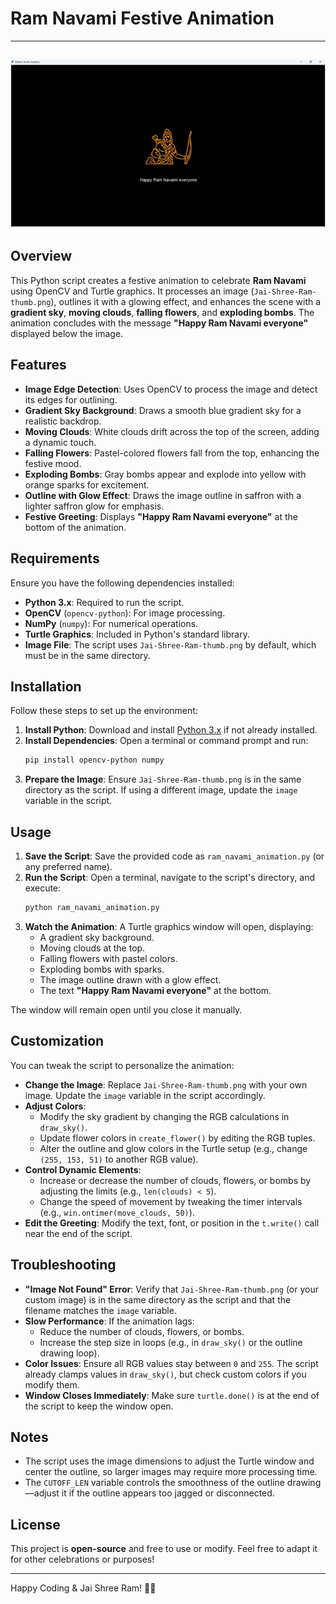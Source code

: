 # Ram Navami Festive Animation
---
![ram_navami_animation](./Project/ram_navami_animation.png)
---
## Overview
This Python script creates a festive animation to celebrate **Ram Navami** using OpenCV and Turtle graphics. It processes an image (`Jai-Shree-Ram-thumb.png`), outlines it with a glowing effect, and enhances the scene with a **gradient sky**, **moving clouds**, **falling flowers**, and **exploding bombs**. The animation concludes with the message **"Happy Ram Navami everyone"** displayed below the image.

## Features
- **Image Edge Detection**: Uses OpenCV to process the image and detect its edges for outlining.
- **Gradient Sky Background**: Draws a smooth blue gradient sky for a realistic backdrop.
- **Moving Clouds**: White clouds drift across the top of the screen, adding a dynamic touch.
- **Falling Flowers**: Pastel-colored flowers fall from the top, enhancing the festive mood.
- **Exploding Bombs**: Gray bombs appear and explode into yellow with orange sparks for excitement.
- **Outline with Glow Effect**: Draws the image outline in saffron with a lighter saffron glow for emphasis.
- **Festive Greeting**: Displays **"Happy Ram Navami everyone"** at the bottom of the animation.

## Requirements
Ensure you have the following dependencies installed:
- **Python 3.x**: Required to run the script.
- **OpenCV** (`opencv-python`): For image processing.
- **NumPy** (`numpy`): For numerical operations.
- **Turtle Graphics**: Included in Python's standard library.
- **Image File**: The script uses `Jai-Shree-Ram-thumb.png` by default, which must be in the same directory.

## Installation
Follow these steps to set up the environment:
1. **Install Python**: Download and install [Python 3.x](https://www.python.org/) if not already installed.
2. **Install Dependencies**: Open a terminal or command prompt and run:
   ```sh
   pip install opencv-python numpy
   ```
3. **Prepare the Image**: Ensure `Jai-Shree-Ram-thumb.png` is in the same directory as the script. If using a different image, update the `image` variable in the script.

## Usage
1. **Save the Script**: Save the provided code as `ram_navami_animation.py` (or any preferred name).
2. **Run the Script**: Open a terminal, navigate to the script's directory, and execute:
   ```sh
   python ram_navami_animation.py
   ```
3. **Watch the Animation**: A Turtle graphics window will open, displaying:
   - A gradient sky background.
   - Moving clouds at the top.
   - Falling flowers with pastel colors.
   - Exploding bombs with sparks.
   - The image outline drawn with a glow effect.
   - The text **"Happy Ram Navami everyone"** at the bottom.

The window will remain open until you close it manually.

## Customization
You can tweak the script to personalize the animation:
- **Change the Image**: Replace `Jai-Shree-Ram-thumb.png` with your own image. Update the `image` variable in the script accordingly.
- **Adjust Colors**:
  - Modify the sky gradient by changing the RGB calculations in `draw_sky()`.
  - Update flower colors in `create_flower()` by editing the RGB tuples.
  - Alter the outline and glow colors in the Turtle setup (e.g., change `(255, 153, 51)` to another RGB value).
- **Control Dynamic Elements**:
  - Increase or decrease the number of clouds, flowers, or bombs by adjusting the limits (e.g., `len(clouds) < 5`).
  - Change the speed of movement by tweaking the timer intervals (e.g., `win.ontimer(move_clouds, 50)`).
- **Edit the Greeting**: Modify the text, font, or position in the `t.write()` call near the end of the script.

## Troubleshooting
- **"Image Not Found" Error**: Verify that `Jai-Shree-Ram-thumb.png` (or your custom image) is in the same directory as the script and that the filename matches the `image` variable.
- **Slow Performance**: If the animation lags:
  - Reduce the number of clouds, flowers, or bombs.
  - Increase the step size in loops (e.g., in `draw_sky()` or the outline drawing loop).
- **Color Issues**: Ensure all RGB values stay between `0` and `255`. The script already clamps values in `draw_sky()`, but check custom colors if you modify them.
- **Window Closes Immediately**: Make sure `turtle.done()` is at the end of the script to keep the window open.

## Notes
- The script uses the image dimensions to adjust the Turtle window and center the outline, so larger images may require more processing time.
- The `CUTOFF_LEN` variable controls the smoothness of the outline drawing—adjust it if the outline appears too jagged or disconnected.

## License
This project is **open-source** and free to use or modify. Feel free to adapt it for other celebrations or purposes!

---

Happy Coding & Jai Shree Ram! 🚀🙏

